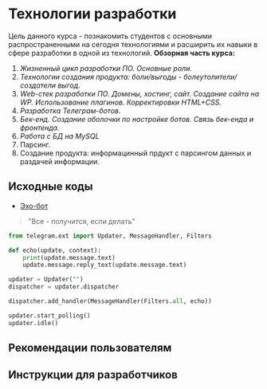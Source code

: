 # Технологии разработки
Цель данного курса - познакомить студентов с основными распространенными на сегодня технологиями и расширить их навыки в сфере разработки в одной из технологий.
**Обзорная часть курса:** 
1. *Жизненный цикл разработки ПО. Основные роли.*
2. *Технологии создания продукта: боли/выгоды - болеутолители/создатели выгод.*
3. *Web-стек разработки ПО. Домены, хостинг, сайт. Создание сайта на WP. Использование плагинов. Корректировки HTML+CSS.*
4. *Разработка Телеграм-ботов.*
5. _Бек-енд. Создание оболочки по настройке ботов. Связь бек-енда и фронтенда._
6. _Работа с БД на MySQL_
7. Парсинг.
8. Создание продукта: информацинный прдукт с парсингом данных и раздачей информации.

## Исходные коды
* [Эхо-бот](https://github.com/mikh-maksi/own-finances-bot/blob/main/step02/02bot_echo.py)

> "Все - получится, если делать"

```python
from telegram.ext import Updater, MessageHandler, Filters

def echo(update, context):
    print(update.message.text)
    update.message.reply_text(update.message.text)

updater = Updater("")
dispatcher = updater.dispatcher

dispatcher.add_handler(MessageHandler(Filters.all, echo))

updater.start_polling()
updater.idle()
```
## Рекомендации пользователям

## Инструкции для разработчиков
